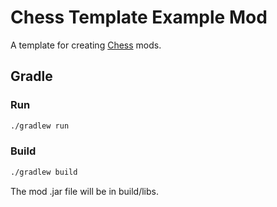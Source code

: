 # Chess Template Example Mod

A template for creating [Chess](https://github.com/muscaa/chess) mods.

## Gradle

### Run
```bash
./gradlew run
```

### Build
```bash
./gradlew build
```

The mod .jar file will be in build/libs.
